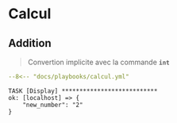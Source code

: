 # Calcul

## Addition

> Convertion implicite avec la commande **`int`**

``` yaml title="Calcul" linenums="1" hl_lines="10"
--8<-- "docs/playbooks/calcul.yml"
```

``` text title="" hl_lines="3"
TASK [Display] ***************************
ok: [localhost] => {
    "new_number": "2"
}
```